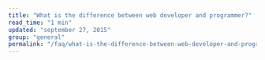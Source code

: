 ```yaml
---
title: "What is the difference between web developer and programmer?"
read_time: "1 min"
updated: "september 27, 2015"
group: "general"
permalink: "/faq/what-is-the-difference-between-web-developer-and-programmer/"
---
```


